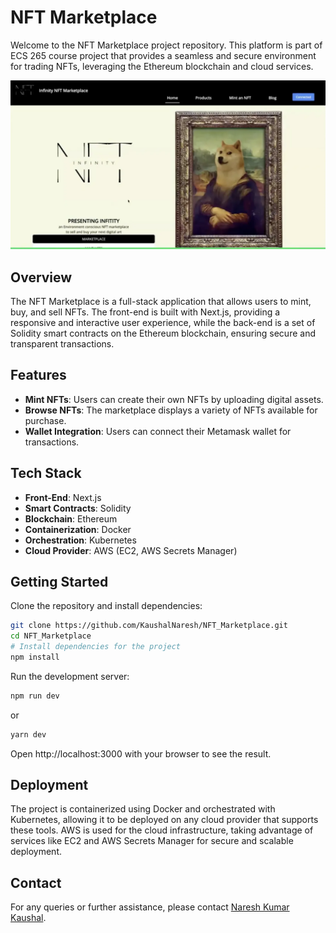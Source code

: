 # NFT Marketplace

Welcome to the NFT Marketplace project repository. This platform is part of ECS 265 course project that provides a seamless and secure environment for trading NFTs, leveraging the Ethereum blockchain and cloud services.

![NFT Marketplace](https://github.com/KaushalNaresh/NFT_Marketplace/blob/main/src/images/HomeScreen.png)

## Overview

The NFT Marketplace is a full-stack application that allows users to mint, buy, and sell NFTs. The front-end is built with Next.js, providing a responsive and interactive user experience, while the back-end is a set of Solidity smart contracts on the Ethereum blockchain, ensuring secure and transparent transactions.

## Features

- **Mint NFTs**: Users can create their own NFTs by uploading digital assets.
- **Browse NFTs**: The marketplace displays a variety of NFTs available for purchase.
- **Wallet Integration**: Users can connect their Metamask wallet for transactions.

## Tech Stack

- **Front-End**: Next.js
- **Smart Contracts**: Solidity
- **Blockchain**: Ethereum
- **Containerization**: Docker
- **Orchestration**: Kubernetes
- **Cloud Provider**: AWS (EC2, AWS Secrets Manager)

## Getting Started

Clone the repository and install dependencies:

```bash
git clone https://github.com/KaushalNaresh/NFT_Marketplace.git
cd NFT_Marketplace
# Install dependencies for the project
npm install
```

Run the development server:

```bash
npm run dev
```

or

```bash
yarn dev
```

Open http://localhost:3000 with your browser to see the result.

## Deployment

The project is containerized using Docker and orchestrated with Kubernetes, allowing it to be deployed on any cloud provider that supports these tools. AWS is used for the cloud infrastructure, taking advantage of services like EC2 and AWS Secrets Manager for secure and scalable deployment.

## Contact

<!-- For further details you can refer this [Medium Blog](https://medium.com/@vikramansenn/resource-efficient-nft-marketplace-on-ethereum-amazon-web-services-89312798e857)  -->
For any queries or further assistance, please contact [Naresh Kumar Kaushal](09naresh3@gmail.com).

